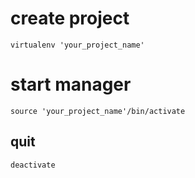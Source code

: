 # create project
`virtualenv 'your_project_name'`

# start manager
`
source 'your_project_name'/bin/activate
`
## quit 
`deactivate`
